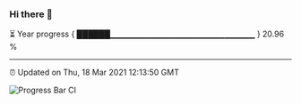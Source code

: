 ### Hi there 👋

⏳ Year progress { ██████▁▁▁▁▁▁▁▁▁▁▁▁▁▁▁▁▁▁▁▁▁▁▁▁ } 20.96 %

---

⏰ Updated on Thu, 18 Mar 2021 12:13:50 GMT

![Progress Bar CI](https://github.com/liununu/liununu/workflows/Progress%20Bar%20CI/badge.svg)
